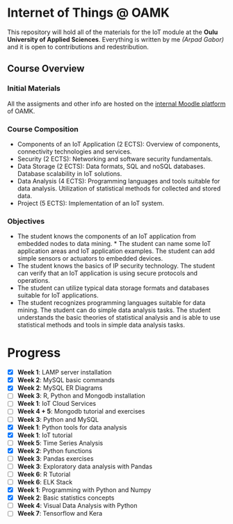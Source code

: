 # Internet of Things @ OAMK

This repository will hold all of the materials for the IoT module at the **Oulu University of Applied Sciences**. Everything is written by me _(Arpad Gabor)_ and it is open to contributions and redestribution.

## Course Overview

### Initial Materials

All the assigments and other info are hosted on the [internal Moodle platform](https://moodle.oamk.fi/course/view.php?id=6298#section-1) of OAMK.

### Course Composition

- Components of an IoT Application (2 ECTS): Overview of components, connectivity technologies and services.
- Security (2 ECTS): Networking and software security fundamentals.
- Data Storage (2 ECTS): Data formats, SQL and noSQL databases. Database scalability in IoT solutions.
- Data Analysis (4 ECTS): Programming languages and tools suitable for data analysis. Utilization of statistical methods for collected and stored data.
- Project (5 ECTS): Implementation of an IoT system.

### Objectives

- The student knows the components of an IoT application from embedded nodes to data mining. \* The student can name some IoT application areas and IoT application examples. The student can add simple sensors or actuators to embedded devices.
- The student knows the basics of IP security technology. The student can verify that an IoT application is using secure protocols and operations.
- The student can utilize typical data storage formats and databases suitable for IoT applications.
- The student recognizes programming languages suitable for data mining. The student can do simple data analysis tasks. The student understands the basic theories of statistical analysis and is able to use statistical methods and tools in simple data analysis tasks.

# Progress

- [x] **Week 1**: LAMP server installation
- [x] **Week 2**: MySQL basic commands
- [x] **Week 2**: MySQL ER Diagrams
- [ ] **Week 3**: R, Python and Mongodb installation
- [ ] **Week 1**: IoT Cloud Services
- [ ] **Week 4 + 5**: Mongodb tutorial and exercises
- [ ] **Week 3**: Python and MySQL
- [x] **Week 1**: Python tools for data analysis
- [x] **Week 1**: IoT tutorial
- [ ] **Week 5**: Time Series Analysis
- [x] **Week 2**: Python functions
- [ ] **Week 3**: Pandas exercises
- [ ] **Week 3**: Exploratory data analysis with Pandas
- [ ] **Week 6**: R Tutorial
- [ ] **Week 6**: ELK Stack
- [x] **Week 1**: Programming with Python and Numpy
- [x] **Week 2**: Basic statistics concepts
- [ ] **Week 4**: Visual Data Analysis with Python
- [ ] **Week 7**: Tensorflow and Kera
